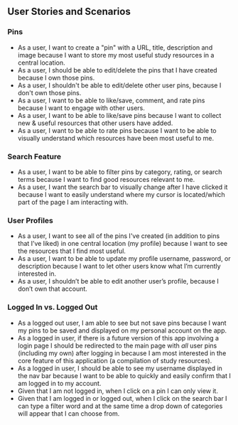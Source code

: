 ## User Stories and Scenarios
### Pins
- As a user, I want to create a "pin" with a URL, title, description and image because I want to store my most useful study resources in a central location.
- As a user, I should be able to edit/delete the pins that I have created because I own those pins.
- As a user, I shouldn't be able to edit/delete other user pins, because I don't own those pins.
- As a user, I want to be able to like/save, comment, and rate pins because I want to engage with other users.
- As a user, I want to be able to like/save pins because I want to collect new & useful resources that other users have added.
- As a user, I want to be able to rate pins because I want to be able to visually understand which resources have been most useful to me.

### Search Feature
- As a user, I want to be able to filter pins by category, rating, or search terms because I want to find good resources relevant to me.
- As a user, I want the search bar to visually change after I have clicked it because I want to easily understand where my cursor is located/which part of the page I am interacting with.

### User Profiles
- As a user, I want to see all of the pins I've created (in addition to pins that I’ve liked) in one central location (my profile) because I want to see the resources that I find most useful.
- As a user, I want to be able to update my profile username, password, or description because I want to let other users know what I’m currently interested in.
- As a user, I shouldn’t be able to edit another user’s profile, because I don’t own that account.

### Logged In vs. Logged Out
- As a logged out user, I am able to see but not save pins because I want my pins to be saved and displayed on my personal account on the app.
- As a logged in user, if there is a future version of this app involving a login page I should be redirected to the main page with _all_ user pins (including my own) after logging in because I am most interested in the core feature of this application (a compilation of study resources).
- As a logged in user, I should be able to see my username displayed in the nav bar because I want to be able to quickly and easily confirm that I am logged in to my account.
- Given that I am not logged in, when I click on a pin I can only view it.
- Given that I am logged in or logged out, when I click on the search bar I can type a filter word and at the same time a drop down of categories will appear that I can choose from.
